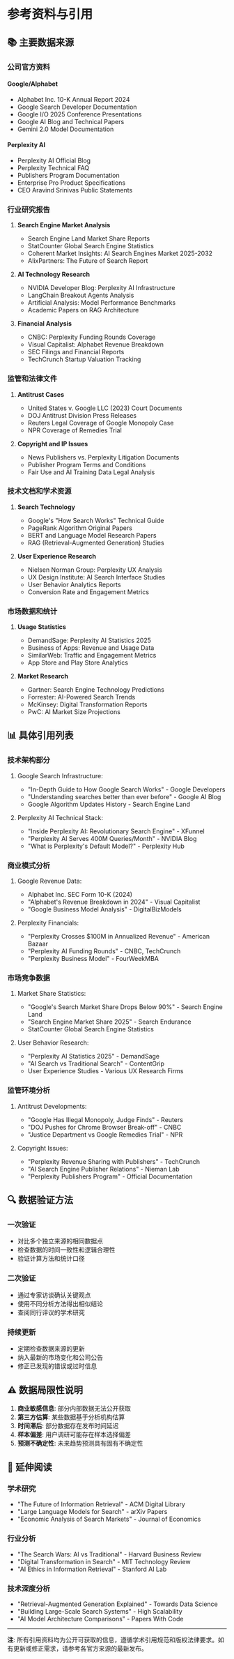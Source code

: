 # 参考资料与引用

## 📚 主要数据来源

### 公司官方资料

#### Google/Alphabet
- Alphabet Inc. 10-K Annual Report 2024
- Google Search Developer Documentation
- Google I/O 2025 Conference Presentations
- Google AI Blog and Technical Papers
- Gemini 2.0 Model Documentation

#### Perplexity AI
- Perplexity AI Official Blog
- Perplexity Technical FAQ
- Publishers Program Documentation
- Enterprise Pro Product Specifications
- CEO Aravind Srinivas Public Statements

### 行业研究报告

1. **Search Engine Market Analysis**
   - Search Engine Land Market Share Reports
   - StatCounter Global Search Engine Statistics
   - Coherent Market Insights: AI Search Engines Market 2025-2032
   - AlixPartners: The Future of Search Report

2. **AI Technology Research**
   - NVIDIA Developer Blog: Perplexity AI Infrastructure
   - LangChain Breakout Agents Analysis
   - Artificial Analysis: Model Performance Benchmarks
   - Academic Papers on RAG Architecture

3. **Financial Analysis**
   - CNBC: Perplexity Funding Rounds Coverage
   - Visual Capitalist: Alphabet Revenue Breakdown
   - SEC Filings and Financial Reports
   - TechCrunch Startup Valuation Tracking

### 监管和法律文件

1. **Antitrust Cases**
   - United States v. Google LLC (2023) Court Documents
   - DOJ Antitrust Division Press Releases
   - Reuters Legal Coverage of Google Monopoly Case
   - NPR Coverage of Remedies Trial

2. **Copyright and IP Issues**
   - News Publishers vs. Perplexity Litigation Documents
   - Publisher Program Terms and Conditions
   - Fair Use and AI Training Data Legal Analysis

### 技术文档和学术资源

1. **Search Technology**
   - Google's "How Search Works" Technical Guide
   - PageRank Algorithm Original Papers
   - BERT and Language Model Research Papers
   - RAG (Retrieval-Augmented Generation) Studies

2. **User Experience Research**
   - Nielsen Norman Group: Perplexity UX Analysis
   - UX Design Institute: AI Search Interface Studies
   - User Behavior Analytics Reports
   - Conversion Rate and Engagement Metrics

### 市场数据和统计

1. **Usage Statistics**
   - DemandSage: Perplexity AI Statistics 2025
   - Business of Apps: Revenue and Usage Data
   - SimilarWeb: Traffic and Engagement Metrics
   - App Store and Play Store Analytics

2. **Market Research**
   - Gartner: Search Engine Technology Predictions
   - Forrester: AI-Powered Search Trends
   - McKinsey: Digital Transformation Reports
   - PwC: AI Market Size Projections

## 📊 具体引用列表

### 技术架构部分

1. Google Search Infrastructure:
   - "In-Depth Guide to How Google Search Works" - Google Developers
   - "Understanding searches better than ever before" - Google AI Blog
   - Google Algorithm Updates History - Search Engine Land

2. Perplexity AI Technical Stack:
   - "Inside Perplexity AI: Revolutionary Search Engine" - XFunnel
   - "Perplexity AI Serves 400M Queries/Month" - NVIDIA Blog
   - "What is Perplexity's Default Model?" - Perplexity Hub

### 商业模式分析

1. Google Revenue Data:
   - Alphabet Inc. SEC Form 10-K (2024)
   - "Alphabet's Revenue Breakdown in 2024" - Visual Capitalist
   - "Google Business Model Analysis" - DigitalBizModels

2. Perplexity Financials:
   - "Perplexity Crosses $100M in Annualized Revenue" - American Bazaar
   - "Perplexity AI Funding Rounds" - CNBC, TechCrunch
   - "Perplexity Business Model" - FourWeekMBA

### 市场竞争数据

1. Market Share Statistics:
   - "Google's Search Market Share Drops Below 90%" - Search Engine Land
   - "Search Engine Market Share 2025" - Search Endurance
   - StatCounter Global Search Engine Statistics

2. User Behavior Research:
   - "Perplexity AI Statistics 2025" - DemandSage
   - "AI Search vs Traditional Search" - ContentGrip
   - User Experience Studies - Various UX Research Firms

### 监管环境分析

1. Antitrust Developments:
   - "Google Has Illegal Monopoly, Judge Finds" - Reuters
   - "DOJ Pushes for Chrome Browser Break-off" - CNBC
   - "Justice Department vs Google Remedies Trial" - NPR

2. Copyright Issues:
   - "Perplexity Revenue Sharing with Publishers" - TechCrunch
   - "AI Search Engine Publisher Relations" - Nieman Lab
   - "Perplexity Publishers Program" - Official Documentation

## 🔍 数据验证方法

### 一次验证
- 对比多个独立来源的相同数据点
- 检查数据的时间一致性和逻辑合理性
- 验证计算方法和统计口径

### 二次验证
- 通过专家访谈确认关键观点
- 使用不同分析方法得出相似结论
- 查阅同行评议的学术研究

### 持续更新
- 定期检查数据来源的更新
- 纳入最新的市场变化和公司公告
- 修正已发现的错误或过时信息

## ⚠️ 数据局限性说明

1. **商业敏感信息**: 部分内部数据无法公开获取
2. **第三方估算**: 某些数据基于分析机构估算
3. **时间滞后**: 部分数据存在发布时间延迟
4. **样本偏差**: 用户调研可能存在样本选择偏差
5. **预测不确定性**: 未来趋势预测具有固有不确定性

## 📖 延伸阅读

### 学术研究
- "The Future of Information Retrieval" - ACM Digital Library
- "Large Language Models for Search" - arXiv Papers
- "Economic Analysis of Search Markets" - Journal of Economics

### 行业分析
- "The Search Wars: AI vs Traditional" - Harvard Business Review
- "Digital Transformation in Search" - MIT Technology Review
- "AI Ethics in Information Retrieval" - Stanford AI Lab

### 技术深度分析
- "Retrieval-Augmented Generation Explained" - Towards Data Science
- "Building Large-Scale Search Systems" - High Scalability
- "AI Model Architecture Comparisons" - Papers With Code

---

**注**: 所有引用资料均为公开可获取的信息，遵循学术引用规范和版权法律要求。如有更新或修正需求，请参考各官方来源的最新发布。